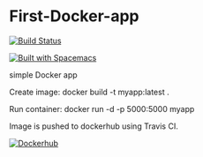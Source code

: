 # First-Docker-app


[![Build Status](https://travis-ci.org/MilosSimic/First-Docker-app.svg?branch=master)](https://travis-ci.org/MilosSimic/First-Docker-app)

[![Built with Spacemacs](https://cdn.rawgit.com/syl20bnr/spacemacs/442d025779da2f62fc86c2082703697714db6514/assets/spacemacs-badge.svg)](http://spacemacs.org)

simple Docker app

Create image:
docker build -t myapp:latest .

Run container:
docker run -d -p 5000:5000 myapp

Image is pushed to dockerhub using Travis CI.

[![Dockerhub](https://www.docker.com/sites/default/files/Dockerized%20Apps_icon.png)](https://hub.docker.com/r/milossimic/simple_flask_app/)

